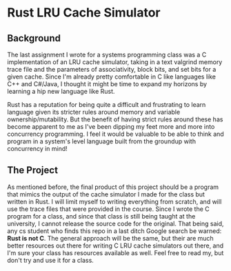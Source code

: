 # Rust LRU Cache Simulator
## Background

The last assignment I wrote for a systems programming class was a C implementation of an LRU cache simulator, taking in a text valgrind memory trace file
and the parameters of associativity, block bits, and set bits for a given cache. Since I'm already pretty comfortable in C like languages like C++
and C#/Java, I thought it might be time to expand my horizons by learning a hip new language like Rust.

Rust has a reputation for being quite a difficult and frustrating to learn language given its stricter rules around memory and variable ownership/mutability.
But the benefit of having strict rules around these has become apparent to me as I've been dipping my feet more and more into concurrency programming.
I feel it would be valuable to be able to think and program in a system's level language built from the groundup with concurrency in mind!

## The Project

As mentioned before, the final product of this project should be a program that mimics the output of the cache simulator I made for the class but written in Rust.
I will limit myself to writing everything from scratch, and will use the trace files that were provided in the course. Since I wrote the C program for a class,
and since that class is still being taught at the university, I cannot release the source code for the original. That being said, any cs student who finds this repo 
in a last ditch Google search be warned: <b>Rust is not C</b>. The general approach will be the same, but their are much better resources out there for writing
C LRU cache simulators out there, and I'm sure your class has resources available as well. Feel free to read my, but don't try and use it for a class.

